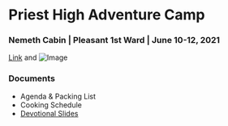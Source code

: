# Priest High Adventure Camp
### Nemeth Cabin | Pleasant 1st Ward | June 10-12, 2021


[Link](url) and ![Image](src)


### Documents

- Agenda & Packing List
- Cooking Schedule
- [Devotional Slides](https://docs.google.com/presentation/d/1__VJUJ4EQtWOFvq_sA6Oej7EaEs_nN5lBfj2VD1wNS8/edit?usp=sharing)
